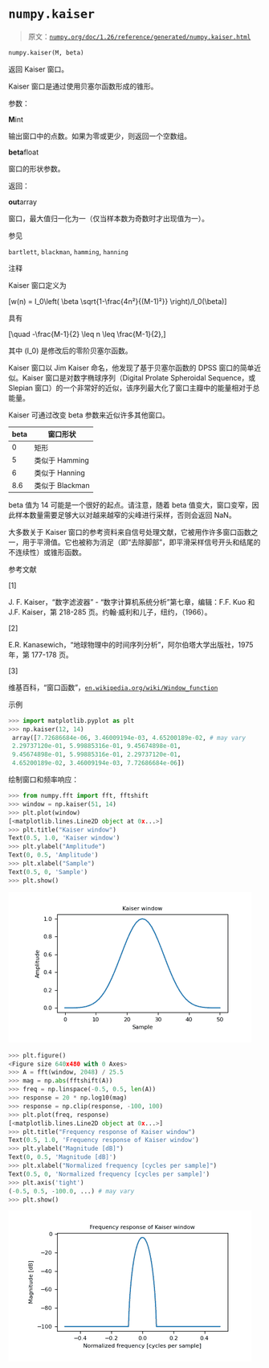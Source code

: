# `numpy.kaiser`

> 原文：[`numpy.org/doc/1.26/reference/generated/numpy.kaiser.html`](https://numpy.org/doc/1.26/reference/generated/numpy.kaiser.html)

```py
numpy.kaiser(M, beta)
```

返回 Kaiser 窗口。

Kaiser 窗口是通过使用贝塞尔函数形成的锥形。

参数：

**M**int

输出窗口中的点数。如果为零或更少，则返回一个空数组。

**beta**float

窗口的形状参数。

返回：

**out**array

窗口，最大值归一化为一（仅当样本数为奇数时才出现值为一）。

参见

`bartlett`, `blackman`, `hamming`, `hanning`

注释

Kaiser 窗口定义为

\[w(n) = I_0\left( \beta \sqrt{1-\frac{4n²}{(M-1)²}} \right)/I_0(\beta)\]

具有

\[\quad -\frac{M-1}{2} \leq n \leq \frac{M-1}{2},\]

其中 \(I_0\) 是修改后的零阶贝塞尔函数。

Kaiser 窗口以 Jim Kaiser 命名，他发现了基于贝塞尔函数的 DPSS 窗口的简单近似。Kaiser 窗口是对数字椭球序列（Digital Prolate Spheroidal Sequence，或 Slepian 窗口）的一个非常好的近似，该序列最大化了窗口主瓣中的能量相对于总能量。

Kaiser 可通过改变 beta 参数来近似许多其他窗口。

| beta | 窗口形状 |
| --- | --- |
| 0 | 矩形 |
| 5 | 类似于 Hamming |
| 6 | 类似于 Hanning |
| 8.6 | 类似于 Blackman |

beta 值为 14 可能是一个很好的起点。请注意，随着 beta 值变大，窗口变窄，因此样本数量需要足够大以对越来越窄的尖峰进行采样，否则会返回 NaN。

大多数关于 Kaiser 窗口的参考资料来自信号处理文献，它被用作许多窗口函数之一，用于平滑值。它也被称为消足（即“去除脚部”，即平滑采样信号开头和结尾的不连续性）或锥形函数。

参考文献

[1]

J. F. Kaiser，“数字滤波器” - “数字计算机系统分析”第七章，编辑：F.F. Kuo 和 J.F. Kaiser，第 218-285 页。约翰·威利和儿子，纽约，（1966）。

[2]

E.R. Kanasewich，“地球物理中的时间序列分析”，阿尔伯塔大学出版社，1975 年，第 177-178 页。

[3]

维基百科，“窗口函数”，[`en.wikipedia.org/wiki/Window_function`](https://en.wikipedia.org/wiki/Window_function)

示例

```py
>>> import matplotlib.pyplot as plt
>>> np.kaiser(12, 14)
 array([7.72686684e-06, 3.46009194e-03, 4.65200189e-02, # may vary
 2.29737120e-01, 5.99885316e-01, 9.45674898e-01,
 9.45674898e-01, 5.99885316e-01, 2.29737120e-01,
 4.65200189e-02, 3.46009194e-03, 7.72686684e-06]) 
```

绘制窗口和频率响应：

```py
>>> from numpy.fft import fft, fftshift
>>> window = np.kaiser(51, 14)
>>> plt.plot(window)
[<matplotlib.lines.Line2D object at 0x...>]
>>> plt.title("Kaiser window")
Text(0.5, 1.0, 'Kaiser window')
>>> plt.ylabel("Amplitude")
Text(0, 0.5, 'Amplitude')
>>> plt.xlabel("Sample")
Text(0.5, 0, 'Sample')
>>> plt.show() 
```

![../../_images/numpy-kaiser-1_00_00.png](img/789610aa65512b0de3dd78a1a9bad456.png)

```py
>>> plt.figure()
<Figure size 640x480 with 0 Axes>
>>> A = fft(window, 2048) / 25.5
>>> mag = np.abs(fftshift(A))
>>> freq = np.linspace(-0.5, 0.5, len(A))
>>> response = 20 * np.log10(mag)
>>> response = np.clip(response, -100, 100)
>>> plt.plot(freq, response)
[<matplotlib.lines.Line2D object at 0x...>]
>>> plt.title("Frequency response of Kaiser window")
Text(0.5, 1.0, 'Frequency response of Kaiser window')
>>> plt.ylabel("Magnitude [dB]")
Text(0, 0.5, 'Magnitude [dB]')
>>> plt.xlabel("Normalized frequency [cycles per sample]")
Text(0.5, 0, 'Normalized frequency [cycles per sample]')
>>> plt.axis('tight')
(-0.5, 0.5, -100.0, ...) # may vary
>>> plt.show() 
```

![../../_images/numpy-kaiser-1_01_00.png](img/898ec235a3f6f35220e401e60fa83648.png)
